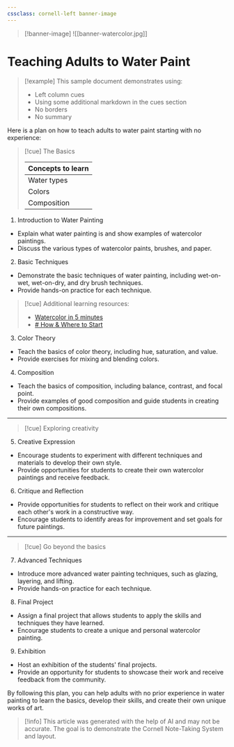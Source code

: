 ```yaml
---
cssclass: cornell-left banner-image
---
```

>[!banner-image] ![[banner-watercolor.jpg]]
# Teaching Adults to Water Paint

>[!example] This sample document demonstrates using:
> * Left column cues
> * Using some additional markdown in the cues section
> * No borders 
> * No summary

Here is  a plan on how to teach adults to water paint starting with no experience:

>[!cue] The Basics
>
>|Concepts to learn|
>|-|
>|Water types|
>|Colors|
>|Composition|

1. Introduction to Water Painting
  - Explain what water painting is and show examples of watercolor paintings.
  - Discuss the various types of watercolor paints, brushes, and paper.

2. Basic Techniques
  - Demonstrate the basic techniques of water painting, including wet-on-wet, wet-on-dry, and dry brush techniques.
  - Provide hands-on practice for each technique.

>[!cue] Additional learning resources:
>- [Watercolor in 5 minutes](https://www.youtube.com/watch?v=WmcsQNpnOEs)
>- [# How & Where to Start](https://www.youtube.com/watch?v=UwjieN8Dul0)

3. Color Theory
  - Teach the basics of color theory, including hue, saturation, and value.
  - Provide exercises for mixing and blending colors.

4. Composition
  - Teach the basics of composition, including balance, contrast, and focal point.
  - Provide examples of good composition and guide students in creating their own compositions.

---
>[!cue] Exploring creativity

5. Creative Expression
  - Encourage students to experiment with different techniques and materials to develop their own style.
  - Provide opportunities for students to create their own watercolor paintings and receive feedback.

6. Critique and Reflection
  - Provide opportunities for students to reflect on their work and critique each other's work in a constructive way.
  - Encourage students to identify areas for improvement and set goals for future paintings.

---
>[!cue] Go beyond the basics

7. Advanced Techniques
  - Introduce more advanced water painting techniques, such as glazing, layering, and lifting.
  - Provide hands-on practice for each technique.

8. Final Project
  - Assign a final project that allows students to apply the skills and techniques they have learned.
  - Encourage students to create a unique and personal watercolor painting.

9. Exhibition
  - Host an exhibition of the students' final projects.
  - Provide an opportunity for students to showcase their work and receive feedback from the community.

By following this plan, you can help adults with no prior experience in water painting to learn the basics, develop their skills, and create their own unique works of art.

>[!info] This article was generated with the help of AI and may not be accurate. The goal is to demonstrate the Cornell Note-Taking System and layout.